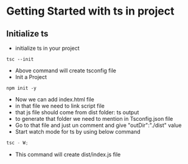 # Getting Started with ts in project

## Initialize ts

-  initialize ts in your project

```
tsc --init
```

-  Above command will create tsconfig file
-  Init a Project

```
npm init -y
```

-  Now we can add index.html file
-  in that file we need to link script file
-  that js file should come from dist folder: ts output
-  to generate that folder we need to mention in Tsconfig.json file
-  Go to that file and just un comment and give "outDir":"./dist" value
-  Start watch mode for ts by using below command

```js
tsc - W;
```

-  This command will create dist/index.js file
